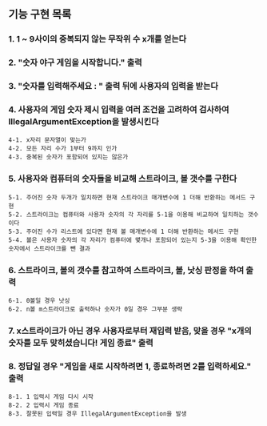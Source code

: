 ## 기능 구현 목록
### 1. 1 ~ 9사이의 중복되지 않는 무작위 수 x개를 얻는다
### 2. "숫자 야구 게임을 시작합니다." 출력
### 3. "숫자를 입력해주세요 : " 출력 뒤에 사용자의 입력을 받는다
### 4. 사용자의 게임 숫자 제시 입력을 여러 조건을 고려하여 검사하여 IllegalArgumentException을 발생시킨다
    4-1. x자리 문자열이 맞는가
    4-2. 모든 자리 수가 1부터 9까지 인가
    4-3. 중복된 숫자가 포함되어 있지는 않은가
### 5. 사용자와 컴퓨터의 숫자들을 비교해 스트라이크, 볼 갯수를 구한다
    5-1. 주어진 숫자 두개가 일치하면 현재 스트라이크 매개변수에 1 더해 반환하는 메서드 구현
    5-2. 스트라이크는 컴퓨터와 사용자 숫자의 각 자리를 5-1을 이용해 비교하여 일치하는 갯수이다
    5-3. 주어진 수가 리스트에 있다면 현재 볼 매개변수에 1 더해 반환하는 메서드 구현
    5-4. 볼은 사용자 숫자의 각 자리가 컴퓨터에 몇개나 포함되어 있는지 5-3을 이용해 확인한 숫자에서 스트라이크를 뺀 결과
### 6. 스트라이크, 볼의 갯수를 참고하여 스트라이크, 볼, 낫싱 판정을 하여 출력
    6-1. 0볼일 경우 낫싱
    6-2. n볼 m스트라이크로 출력하나 숫자가 0일 경우 그부분 생략
### 7. x스트라이크가 아닌 경우 사용자로부터 재입력 받음, 맞을 경우 "x개의 숫자를 모두 맞히셨습니다! 게임 종료" 출력
### 8. 정답일 경우 "게임을 새로 시작하려면 1, 종료하려면 2를 입력하세요." 출력
    8-1. 1 입력시 게임 다시 시작
    8-2. 2 입력시 게임 종료
    8-3. 잘못된 입력일 경우 IllegalArgumentException을 발생